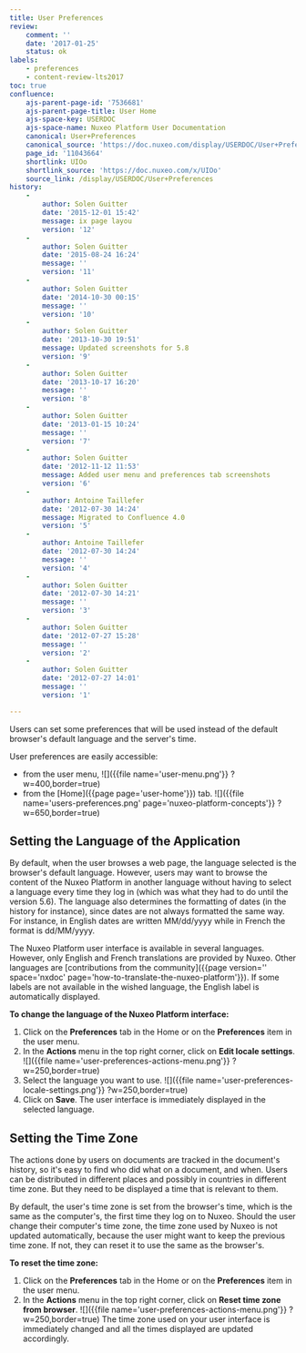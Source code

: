 ```yaml
---
title: User Preferences
review:
    comment: ''
    date: '2017-01-25'
    status: ok
labels:
    - preferences
    - content-review-lts2017
toc: true
confluence:
    ajs-parent-page-id: '7536681'
    ajs-parent-page-title: User Home
    ajs-space-key: USERDOC
    ajs-space-name: Nuxeo Platform User Documentation
    canonical: User+Preferences
    canonical_source: 'https://doc.nuxeo.com/display/USERDOC/User+Preferences'
    page_id: '11043664'
    shortlink: UIOo
    shortlink_source: 'https://doc.nuxeo.com/x/UIOo'
    source_link: /display/USERDOC/User+Preferences
history:
    - 
        author: Solen Guitter
        date: '2015-12-01 15:42'
        message: ix page layou
        version: '12'
    - 
        author: Solen Guitter
        date: '2015-08-24 16:24'
        message: ''
        version: '11'
    - 
        author: Solen Guitter
        date: '2014-10-30 00:15'
        message: ''
        version: '10'
    - 
        author: Solen Guitter
        date: '2013-10-30 19:51'
        message: Updated screenshots for 5.8
        version: '9'
    - 
        author: Solen Guitter
        date: '2013-10-17 16:20'
        message: ''
        version: '8'
    - 
        author: Solen Guitter
        date: '2013-01-15 10:24'
        message: ''
        version: '7'
    - 
        author: Solen Guitter
        date: '2012-11-12 11:53'
        message: Added user menu and preferences tab screenshots
        version: '6'
    - 
        author: Antoine Taillefer
        date: '2012-07-30 14:24'
        message: Migrated to Confluence 4.0
        version: '5'
    - 
        author: Antoine Taillefer
        date: '2012-07-30 14:24'
        message: ''
        version: '4'
    - 
        author: Solen Guitter
        date: '2012-07-30 14:21'
        message: ''
        version: '3'
    - 
        author: Solen Guitter
        date: '2012-07-27 15:28'
        message: ''
        version: '2'
    - 
        author: Solen Guitter
        date: '2012-07-27 14:01'
        message: ''
        version: '1'

---
```

Users can set some preferences that will be used instead of the default browser's default language and the server's time.

User preferences are easily accessible:

*   from the user menu,
    ![]({{file name='user-menu.png'}} ?w=400,border=true)
*   from the [Home]({{page page='user-home'}}) tab.
    ![]({{file name='users-preferences.png' page='nuxeo-platform-concepts'}} ?w=650,border=true)

## Setting the Language of the Application

By default, when the user browses a web page, the language selected is the browser's default language. However, users may want to browse the content of the Nuxeo Platform in another language without having to select a language every time they log in (which was what they had to do until the version 5.6). The language also determines the formatting of dates (in the history for instance), since dates are not always formatted the same way. For instance, in English dates are written MM/dd/yyyy while in French the format is dd/MM/yyyy.

The Nuxeo Platform user interface is available in several languages. However, only English and French translations are provided by Nuxeo. Other languages are [contributions from the community]({{page version='' space='nxdoc' page='how-to-translate-the-nuxeo-platform'}}). If some labels are not available in the wished language, the English label is automatically displayed.

**To change the language of the Nuxeo Platform interface:**

1.  Click on the **Preferences** tab in the Home or on the **Preferences** item in the user menu.
2.  In the **Actions** menu in the top right corner, click on **Edit locale settings**.
    ![]({{file name='user-preferences-actions-menu.png'}} ?w=250,border=true)
3.  Select the language you want to use.
    ![]({{file name='user-preferences-locale-settings.png'}} ?w=250,border=true)
4.  Click on **Save**.
    The user interface is immediately displayed in the selected language.

## Setting the Time Zone

The actions done by users on documents are tracked in the document's history, so it's easy to find who did what on a document, and when. Users can be distributed in different places and possibly in countries in different time zone. But they need to be displayed a time that is relevant to them.

By default, the user's time zone is set from the browser's time, which is the same as the computer's, the first time they log on to Nuxeo. Should the user change their computer's time zone, the time zone used by Nuxeo is not updated automatically, because the user might want to keep the previous time zone. If not, they can reset it to use the same as the browser's.

**To reset the time zone:**

1.  Click on the **Preferences** tab in the Home or on the **Preferences** item in the user menu.
2.  In the **Actions** menu in the top right corner, click on **Reset time zone from browser**.
    ![]({{file name='user-preferences-actions-menu.png'}} ?w=250,border=true)
    The time zone used on your user interface is immediately changed and all the times displayed are updated accordingly.
